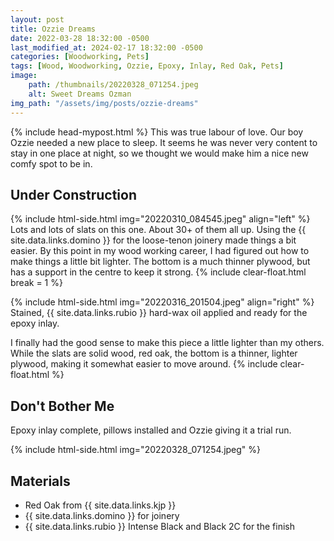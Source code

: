 ```yaml
---
layout: post
title: Ozzie Dreams
date: 2022-03-28 18:32:00 -0500
last_modified_at: 2024-02-17 18:32:00 -0500
categories: [Woodworking, Pets]
tags: [Wood, Woodworking, Ozzie, Epoxy, Inlay, Red Oak, Pets]
image: 
    path: /thumbnails/20220328_071254.jpeg
    alt: Sweet Dreams Ozman
img_path: "/assets/img/posts/ozzie-dreams"
---
```

{% include head-mypost.html %}
This was true labour of love. Our boy Ozzie needed a new place to sleep. It seems he was never very content to stay in one place at night, so we thought we would make him a nice new comfy spot to be in.

## Under Construction

{% include html-side.html img="20220310_084545.jpeg" align="left" %}
Lots and lots of slats on this one. About 30+ of them all up. Using the {{ site.data.links.domino }} for the loose-tenon joinery made things a bit easier.  By this point in my wood working career, I had figured out how to make things a little bit lighter.  The bottom is a much thinner plywood, but has a support in the centre to keep it strong.
{% include clear-float.html break = 1 %}

{% include html-side.html img="20220316_201504.jpeg" align="right" %}
Stained, {{ site.data.links.rubio }} hard-wax oil applied and ready for the epoxy inlay.

I finally had the good sense to make this piece a little lighter than my others.  While the slats are solid wood, red oak, the bottom is a thinner, lighter plywood, making it somewhat easier to move around.
{% include clear-float.html %}

## Don't Bother Me

Epoxy inlay complete, pillows installed and Ozzie giving it a trial run.

{% include html-side.html img="20220328_071254.jpeg" %}

## Materials

- Red Oak from {{ site.data.links.kjp }}
- {{ site.data.links.domino }} for joinery
- {{ site.data.links.rubio }} Intense Black and Black 2C for the finish
